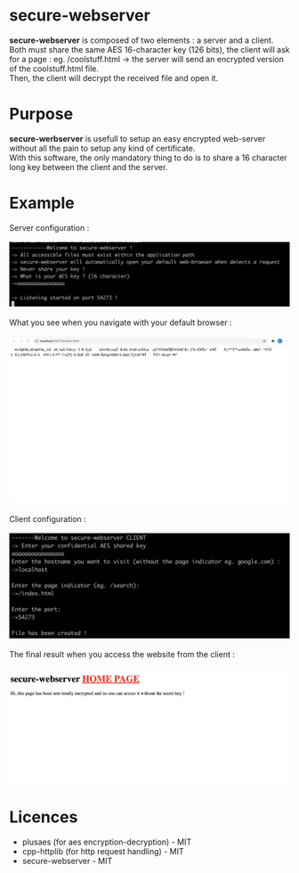 # secure-webserver
**secure-webserver** is composed of two elements : a server and a client.</br>
Both must share the same AES 16-character key (126 bits), the client will ask for a page : eg. /coolstuff.html -> the server will send an encrypted version of the coolstuff.html file.</br>
Then, the client will decrypt the received file and open it.
# Purpose
**secure-werbserver** is usefull to setup an easy encrypted web-server without all the pain to setup any kind of certificate.</br>
With this software, the only mandatory thing to do is to share a 16 character long key between the client and the server.</br> 
# Example
Server configuration :
<br/><br/>
![Server conf](screenshot_server.png)
<br/><br/>
What you see when you navigate with your default browser :
<br/><br/>
![Server conf](screenshot_encrypted.png)
<br/><br/>
Client configuration :
<br/><br/>
![Server conf](screenshot_client.png)
<br/><br/>
The final result when you access the website from the client :
<br/><br/>
![Server conf](screenshot_result.png)

# Licences
- plusaes (for aes encryption-decryption) - MIT
- cpp-httplib (for http request handling) - MIT
- secure-webserver - MIT
